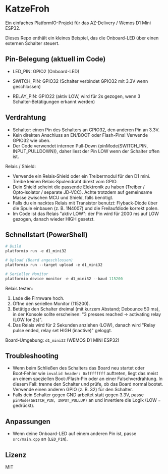 # KatzeFroh

Ein einfaches PlatformIO-Projekt für das AZ-Delivery / Wemos D1 Mini ESP32.

Dieses Repo enthält ein kleines Beispiel, das die Onboard-LED über einen externen Schalter steuert.

## Pin-Belegung (aktuell im Code)

- LED_PIN: GPIO2  (Onboard-LED)
- SWITCH_PIN: GPIO32 (Schalter verbindet GPIO32 mit 3.3V wenn geschlossen)

- RELAY_PIN: GPIO22 (aktiv LOW, wird für 2s gezogen, wenn 3 Schalter‑Betätigungen erkannt werden)

## Verdrahtung

- Schalter: einen Pin des Schalters an GPIO32, den anderen Pin an 3.3V.
- Kein direkten Anschluss an EN/BOOT oder Flash-Pins! Verwende GPIO32 wie oben.
- Der Code verwendet internen Pull‑Down (pinMode(SWITCH_PIN, INPUT_PULLDOWN)), daher liest der Pin LOW wenn der Schalter offen ist.

Relais / Shield:

- Verwende ein Relais‑Shield oder ein Treibermodul für den D1 mini. Treibe keinen Relais‑Spulendraht direkt vom GPIO.
- Dein Shield scheint die passende Elektronik zu haben (Treiber / Opto‑Isolator / separate JD‑VCC). Achte trotzdem auf gemeinsame Masse zwischen MCU und Shield, falls benötigt.
- Falls du ein nacktes Relais mit Transistor benutzt: Flyback‑Diode über die Spule einbauen (z. B. 1N4007) und die Freilaufdiode korrekt polen.
- Im Code ist das Relais "aktiv LOW": der Pin wird für 2000 ms auf LOW gezogen, danach wieder HIGH gesetzt.

## Schnellstart (PowerShell)

```powershell
# Build
platformio run -e d1_mini32

# Upload (Board angeschlossen)
platformio run --target upload -e d1_mini32

# Serieller Monitor
platformio device monitor -e d1_mini32 --baud 115200
```

Relais testen:

1. Lade die Firmware hoch.
2. Öffne den seriellen Monitor (115200).
3. Betätige den Schalter dreimal (mit kurzem Abstand; Debounce 50 ms), in der Konsole sollte erscheinen: "3 presses reached -> activating relay (LOW for 2s)".
4. Das Relais wird für 2 Sekunden anziehen (LOW), danach wird "Relay pulse ended, relay set HIGH (inactive)" geloggt.

Board-Umgebung: `d1_mini32` (WEMOS D1 MINI ESP32)

## Troubleshooting

- Wenn beim Schließen des Schalters das Board neu startet oder Boot‑Fehler wie `invalid header: 0xffffffff` auftreten, liegt das meist an einem speziellen Boot‑/Flash‑Pin oder an einer Falschverdrahtung. In diesem Fall: trenne den Schalter und prüfe, ob das Board normal bootet. Verwende einen anderen GPIO (z. B. 32) für den Schalter.
- Falls dein Schalter gegen GND arbeitet statt gegen 3.3V, passe `pinMode(SWITCH_PIN, INPUT_PULLUP)` an und invertiere die Logik (LOW = gedrückt).

## Anpassungen

- Wenn deine Onboard-LED auf einem anderen Pin ist, passe `src/main.cpp` an (`LED_PIN`).

## Lizenz

MIT
